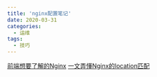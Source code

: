 ```yaml
---
title: 'nginx配置笔记'
date: 2020-03-31
categories: 
  - 运维
tags:
  - 技巧
---
```



[前端想要了解的Nginx](https://juejin.cn/post/6844903816521842702)
[一文弄懂Nginx的location匹配](https://juejin.cn/post/6844903828895039501)
